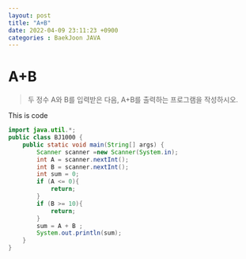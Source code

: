 ```yaml
---
layout: post
title: "A+B"
date: 2022-04-09 23:11:23 +0900
categories : BaekJoon JAVA
---
```

#  A+B

> 두 정수 A와 B를 입력받은 다음, A+B를 출력하는 프로그램을 작성하시오.



This is code
```java
import java.util.*;
public class BJ1000 {
    public static void main(String[] args) {
        Scanner scanner =new Scanner(System.in);
        int A = scanner.nextInt();
        int B = scanner.nextInt();
        int sum = 0;
        if (A <= 0){
            return;
        }
        if (B >= 10){
            return;
        }
        sum = A + B ;
        System.out.println(sum);
    }
}
```